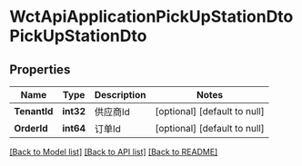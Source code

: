 # WctApiApplicationPickUpStationDtoPickUpStationDto

## Properties
Name | Type | Description | Notes
------------ | ------------- | ------------- | -------------
**TenantId** | **int32** | 供应商Id | [optional] [default to null]
**OrderId** | **int64** | 订单Id | [optional] [default to null]

[[Back to Model list]](../README.md#documentation-for-models) [[Back to API list]](../README.md#documentation-for-api-endpoints) [[Back to README]](../README.md)

